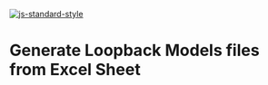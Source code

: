[![js-standard-style](https://img.shields.io/badge/code%20style-standard-brightgreen.svg)](http://standardjs.com/)

# Generate Loopback Models files from Excel Sheet

